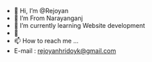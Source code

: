 - 👋 Hi, I’m @Rejoyan
- 👀 I’m From Narayanganj
- 🌱 I’m currently learning Website development
- 💞️ 
- 📫 How to reach me ...
- E-mail : rejoyanhridoyk@gmail.com 

<!---
Rejoyan/Rejoyan is a ✨ special ✨ repository because its `README.md` (this file) appears on your GitHub profile.
You can click the Preview link to take a look at your changes.
--->
